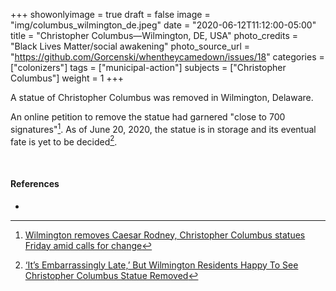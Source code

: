 +++
showonlyimage = true
draft = false
image = "img/columbus_wilmington_de.jpeg"
date = "2020-06-12T11:12:00-05:00"
title = "Christopher Columbus—Wilmington, DE, USA"
photo_credits = "Black Lives Matter/social awakening"
photo_source_url = "https://github.com/Gorcenski/whentheycamedown/issues/18"
categories = ["colonizers"]
tags = ["municipal-action"]
subjects = ["Christopher Columbus"]
weight = 1
+++

A statue of Christopher Columbus was removed in Wilmington, Delaware.

<!--more-->

An online petition to remove the statue had garnered "close to 700 signatures"[^1].  As of June 20, 2020, the statue is in storage and its eventual fate is yet to be decided[^2].

<br>

#### References

[^1]: [Wilmington removes Caesar Rodney, Christopher Columbus statues Friday amid calls for change](https://www.delawareonline.com/story/news/2020/06/12/wilmington-remove-christopher-columbus-caesar-rodney-statues/3175003001/)

[^2]: [‘It’s Embarrassingly Late,’ But Wilmington Residents Happy To See Christopher Columbus Statue Removed](https://philadelphia.cbslocal.com/2020/06/12/wilmington-removes-christopher-columbus-statue/)
-
